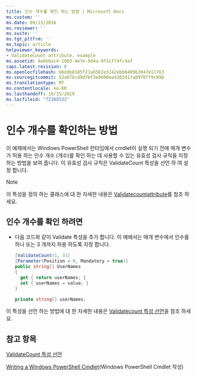 ```yaml
---
title: 인수 개수를 확인 하는 방법 | Microsoft Docs
ms.custom: ''
ms.date: 09/13/2016
ms.reviewer: ''
ms.suite: ''
ms.tgt_pltfrm: ''
ms.topic: article
helpviewer_keywords:
- ValidateCount attribute, example
ms.assetid: 4e6b6ac4-1003-4e7e-9d4a-9f1cf74fc4af
caps.latest.revision: 8
ms.openlocfilehash: b6ddb8185f21a65b2e3142ebb640962047e11763
ms.sourcegitcommit: 52a67bcd9d7bf3e8600ea4302d1fa8970ff9c998
ms.translationtype: MT
ms.contentlocale: ko-KR
ms.lasthandoff: 10/15/2019
ms.locfileid: "72365532"
---
```

# <a name="how-to-validate-an-argument-count"></a>인수 개수를 확인하는 방법

이 예제에서는 Windows PowerShell 런타임에서 cmdlet이 실행 되기 전에 매개 변수가 허용 하는 인수 개수 (개수)를 확인 하는 데 사용할 수 있는 유효성 검사 규칙을 지정 하는 방법을 보여 줍니다. 이 유효성 검사 규칙은 ValidateCount 특성을 선언 하 여 설정 합니다.

> [!NOTE]
> 이 특성을 정의 하는 클래스에 대 한 자세한 내용은 [Validatecountattribute](/dotnet/api/System.Management.Automation.ValidateCountAttribute)를 참조 하세요.

## <a name="to-validate-an-argument-count"></a>인수 개수를 확인 하려면

- 다음 코드와 같이 Validate 특성을 추가 합니다. 이 예에서는 매개 변수에서 인수를 하나 또는 3 개까지 허용 하도록 지정 합니다.

    ```csharp
    [ValidateCount(1, 3)]
    [Parameter(Position = 0, Mandatory = true)]
    public string[] UserNames
    {
      get { return userNames; }
      set { userNames = value; }
    }

    private string[] userNames;
    ```

이 특성을 선언 하는 방법에 대 한 자세한 내용은 [Validatecount 특성 선언](./validatecount-attribute-declaration.md)을 참조 하세요.

## <a name="see-also"></a>참고 항목

[ValidateCount 특성 선언](./validatecount-attribute-declaration.md)

[Writing a Windows PowerShell Cmdlet](./writing-a-windows-powershell-cmdlet.md)(Windows PowerShell Cmdlet 작성)
